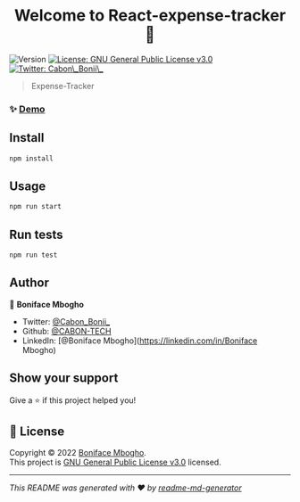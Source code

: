 <h1 align="center">Welcome to React-expense-tracker 👋</h1>
<p>
  <img alt="Version" src="https://img.shields.io/badge/version-0.1.0-blue.svg?cacheSeconds=2592000" />
  <a href="https://www.gnu.org/licenses/gpl-3.0.en.html" target="_blank">
    <img alt="License: GNU General Public License v3.0" src="https://img.shields.io/badge/License-GNU General Public License v3.0-yellow.svg" />
  </a>
  <a href="https://twitter.com/Cabon\_Bonii\_" target="_blank">
    <img alt="Twitter: Cabon\_Bonii\_" src="https://img.shields.io/twitter/follow/Cabon\_Bonii\_.svg?style=social" />
  </a>
</p>

> Expense-Tracker

### ✨ [Demo](https://cabon-tech-expenses-tracker.netlify.app/)

## Install

```sh
npm install
```

## Usage

```sh
npm run start
```

## Run tests

```sh
npm run test
```

## Author

👤 **Boniface Mbogho**

* Twitter: [@Cabon\_Bonii\_](https://twitter.com/Cabon\_Bonii\_)
* Github: [@CABON-TECH](https://github.com/CABON-TECH)
* LinkedIn: [@Boniface Mbogho](https://linkedin.com/in/Boniface Mbogho)

## Show your support

Give a ⭐️ if this project helped you!

## 📝 License

Copyright © 2022 [Boniface Mbogho](https://github.com/CABON-TECH).<br />
This project is [GNU General Public License v3.0](https://www.gnu.org/licenses/gpl-3.0.en.html) licensed.

***
_This README was generated with ❤️ by [readme-md-generator](https://github.com/kefranabg/readme-md-generator)_